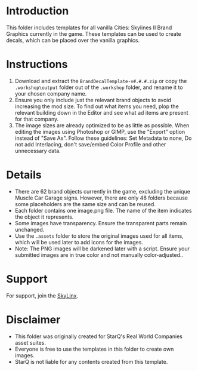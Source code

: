 # Introduction

This folder includes templates for all vanilla Cities: Skylines II Brand Graphics currently in the game. These templates can be used to create decals, which can be placed over the vanilla graphics.

# Instructions

1. Download and extract the `BrandDecalTemplate-v#.#.#.zip` or copy the `.workshop\output` folder out of the `.workshop` folder, and rename it to your chosen company name.
2. Ensure you only include just the relevant brand objects to avoid increasing the mod size. To find out what items you need, plop the relevant building down in the Editor and see what ad items are present for that company.
3. The image sizes are already optimized to be as little as possible. When editing the images using Photoshop or GIMP, use the "Export" option instead of "Save As". Follow these guidelines: Set Metadata to none, Do not add Interlacing, don't save/embed Color Profile and other unnecessary data.

# Details

- There are 62 brand objects currently in the game, excluding the unique Muscle Car Garage signs. However, there are only 48 folders because some placeholders are the same size and can be reused.
- Each folder contains one image.png file. The name of the item indicates the object it represents.
- Some images have transparency. Ensure the transparent parts remain unchanged.
- Use the `.assets` folder to store the original images used for all items, which will be used later to add icons for the images.
- Note: The PNG images will be darkened later with a script. Ensure your submitted images are in true color and not manually color-adjusted..

# Support

For support, join the [SkyLinx](https://discord.gg/pnJxRNBYP3).

# Disclaimer

- This folder was originally created for StarQ's Real World Companies asset suites.
- Everyone is free to use the templates in this folder to create own images.
- StarQ is not liable for any contents created from this template.
